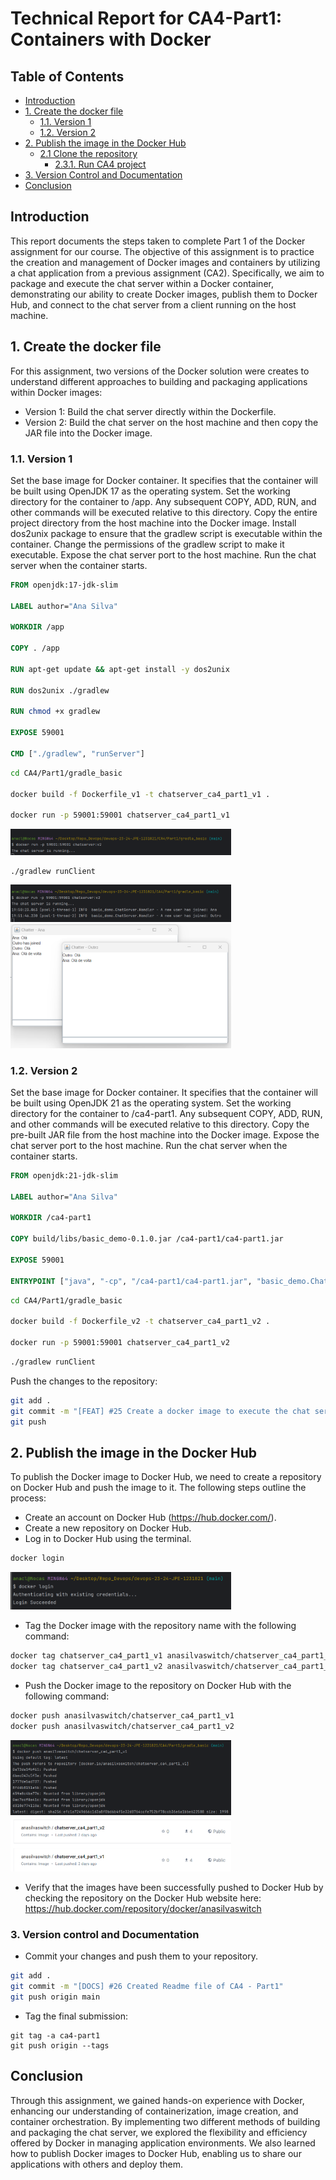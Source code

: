 # Technical Report for CA4-Part1: Containers with Docker

## Table of Contents

- [Introduction](#introduction)
- [1. Create the docker file](#1-create-the-docker-file)
    - [1.1. Version 1](#11-version-1)
    - [1.2. Version 2](#12-version-2)
- [2. Publish the image in the Docker Hub](#2-publish-the-image-in-the-docker-hub)
    - [2.1 Clone the repository](#21-clone-the-repository)
        - [2.3.1. Run CA4 project](#231-run-ca4-project)
- [3. Version Control and Documentation](#3-version-control-and-documentation)
- [Conclusion](#conclusion)


## Introduction
This report documents the steps taken to complete Part 1 of the Docker assignment for our course. The objective of this 
assignment is to practice the creation and management of Docker images and containers by utilizing a chat application 
from a previous assignment (CA2). Specifically, we aim to package and execute the chat server within a Docker container, 
demonstrating our ability to create Docker images, publish them to Docker Hub, and connect to the chat server from a 
client running on the host machine.

## 1. Create the docker file
For this assignment, two versions of the Docker solution were creates to understand different approaches to building and 
packaging applications within Docker images:
 * Version 1: Build the chat server directly within the Dockerfile.
 * Version 2: Build the chat server on the host machine and then copy the JAR file into the Docker image.

### 1.1. Version 1
Set the base image for Docker container. It specifies that the container will be built using OpenJDK 17 as the operating
system.
Set the working directory for the container to /app. Any subsequent COPY, ADD, RUN, and other commands will be executed
relative to this directory.
Copy the entire project directory from the host machine into the Docker image.
Install dos2unix package to ensure that the gradlew script is executable within the container.
Change the permissions of the gradlew script to make it executable.
Expose the chat server port to the host machine.
Run the chat server when the container starts.

```Dockerfile
FROM openjdk:17-jdk-slim

LABEL author="Ana Silva"

WORKDIR /app

COPY . /app

RUN apt-get update && apt-get install -y dos2unix

RUN dos2unix ./gradlew

RUN chmod +x gradlew

EXPOSE 59001

CMD ["./gradlew", "runServer"]
```


```bash
cd CA4/Part1/gradle_basic

docker build -f Dockerfile_v1 -t chatserver_ca4_part1_v1 .

docker run -p 59001:59001 chatserver_ca4_part1_v1 
```

<img src="images/docker_runServer_chat.png" alt="docker runServer chat" style="width: 70%; height: auto;">

```bash
./gradlew runClient
```

<img src="images/Docker_run_chat _2_clients.png" alt="docker run client" style="width: 70%; height: auto;">

<img src="images/Chat_image.png" alt="chat image" style="width: 70%; height: auto;">


### 1.2. Version 2
Set the base image for Docker container. It specifies that the container will be built using OpenJDK 21 as the operating
system.
Set the working directory for the container to /ca4-part1. Any subsequent COPY, ADD, RUN, and other commands will be
executed relative to this directory.
Copy the pre-built JAR file from the host machine into the Docker image.
Expose the chat server port to the host machine.
Run the chat server when the container starts.

```Dockerfile
FROM openjdk:21-jdk-slim

LABEL author="Ana Silva"

WORKDIR /ca4-part1

COPY build/libs/basic_demo-0.1.0.jar /ca4-part1/ca4-part1.jar

EXPOSE 59001

ENTRYPOINT ["java", "-cp", "/ca4-part1/ca4-part1.jar", "basic_demo.ChatServerApp", "59001"]
```


```bash
cd CA4/Part1/gradle_basic

docker build -f Dockerfile_v2 -t chatserver_ca4_part1_v2 .

docker run -p 59001:59001 chatserver_ca4_part1_v2
```

```bash
./gradlew runClient
```
Push the changes to the repository:
```bash
git add .
git commit -m "[FEAT] #25 Create a docker image to execute the chat server"
git push
```

## 2. Publish the image in the Docker Hub
To publish the Docker image to Docker Hub, we need to create a repository on Docker Hub and push the image to it. The
following steps outline the process:

* Create an account on Docker Hub (https://hub.docker.com/).
* Create a new repository on Docker Hub.
* Log in to Docker Hub using the terminal.

```bash
docker login
```

<img src="images/docker_login.png" alt="docker login" style="width: 70%; height: auto;">

* Tag the Docker image with the repository name with the following command:
```bash
docker tag chatserver_ca4_part1_v1 anasilvaswitch/chatserver_ca4_part1_v1
docker tag chatserver_ca4_part1_v2 anasilvaswitch/chatserver_ca4_part1_v2

```
* Push the Docker image to the repository on Docker Hub with the following command:
```bash
docker push anasilvaswitch/chatserver_ca4_part1_v1
docker push anasilvaswitch/chatserver_ca4_part1_v2
```

<img src="images/docker_push_v1.png" alt="docker push v1" style="width: 70%; height: auto;">


<img src="images/docker_hub_images_part1.png" alt="docker hub images" style="width: 70%; height: auto;">

* Verify that the images have been successfully pushed to Docker Hub by checking the repository on the Docker Hub website here:
https://hub.docker.com/repository/docker/anasilvaswitch

### 3. Version control and Documentation

* Commit your changes and push them to your repository.
```bash
git add .
git commit -m "[DOCS] #26 Created Readme file of CA4 - Part1"
git push origin main
```

* Tag the final submission:
```
git tag -a ca4-part1
git push origin --tags
```

## Conclusion
Through this assignment, we gained hands-on experience with Docker, enhancing our understanding of containerization, 
image creation, and container orchestration. By implementing two different methods of building and packaging the chat 
server, we explored the flexibility and efficiency offered by Docker in managing application environments. We also 
learned how to publish Docker images to Docker Hub, enabling us to share our applications with others and deploy them.

